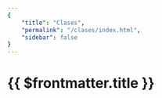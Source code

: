 ```yaml
---
{
    "title": "Clases",
    "permalink": "/clases/index.html",
    "sidebar": false
}
---
```


# {{ $frontmatter.title }}

<clases></clases>

<!--
## Page Object Attributes

<pre style="color:white">
{{ $page }}
</pre>
-->
